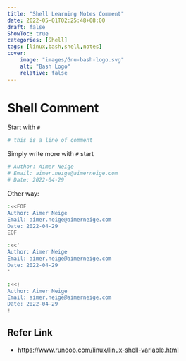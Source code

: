 ```yaml
---
title: "Shell Learning Notes Comment"
date: 2022-05-01T02:25:48+08:00
draft: false
ShowToc: true
categories: [Shell]
tags: [linux,bash,shell,notes]
cover:
    image: "images/Gnu-bash-logo.svg"
    alt: "Bash Logo"
    relative: false
---
```

# Shell Comment

Start with `#`

```bash
# this is a line of comment
```

Simply write more with `#` start

```bash
# Author: Aimer Neige
# Email: aimer.neige@aimerneige.com
# Date: 2022-04-29
```

Other way:

```bash
:<<EOF
Author: Aimer Neige
Email: aimer.neige@aimerneige.com
Date: 2022-04-29
EOF
```

```bash
:<<'
Author: Aimer Neige
Email: aimer.neige@aimerneige.com
Date: 2022-04-29
'
```

```bash
:<<!
Author: Aimer Neige
Email: aimer.neige@aimerneige.com
Date: 2022-04-29
!
```

## Refer Link

- <https://www.runoob.com/linux/linux-shell-variable.html>

